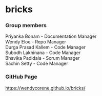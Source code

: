 # bricks
### Group members
Priyanka Bonam - Documentation Manager  
Wendy Eloe - Repo Manager  
Durga Prasad Kallem - Code Manager  
Subodh Lakhinana - Code Manager  
Bhavika Padidala - Scrum Manager  
Sachin Setty - Code Manager


### GitHub Page
https://wendycorene.github.io/bricks/
